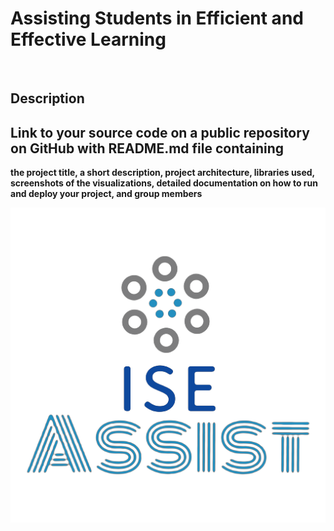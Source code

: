 # Assisting Students in Efficient and Effective Learning 
<img scr="express/Hasan/Logo.png" witdh="800" hight="200">



## Description



## Link to your source code on a public repository on GitHub with README.md file containing

**the project title, a short description, project architecture, libraries used, screenshots of the visualizations, detailed documentation on how to run and deploy your project, and group members**

![](express/Hasan/Logo.png)
